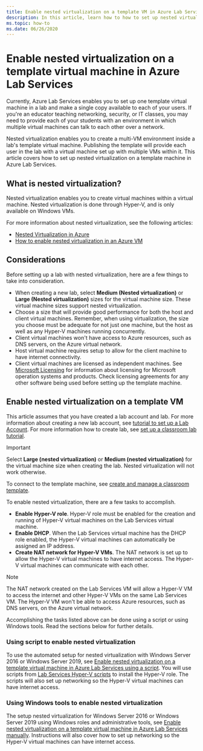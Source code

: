 ```yaml
---
title: Enable nested virtualization on a template VM in Azure Lab Services | Microsoft Docs
description: In this article, learn how to how to set up nested virtualization on a template machine in Azure Lab Services. 
ms.topic: how-to
ms.date: 06/26/2020
---
```


# Enable nested virtualization on a template virtual machine in Azure Lab Services

Currently, Azure Lab Services enables you to set up one template virtual machine in a lab and make a single copy available to each of your users. If you're an educator teaching networking, security, or IT classes, you may need to provide each of your students with an environment in which multiple virtual machines can talk to each other over a network.

Nested virtualization enables you to create a multi-VM environment inside a lab's template virtual machine. Publishing the template will provide each user in the lab with a virtual machine set up with multiple VMs within it.  This article covers how to set up nested virtualization on a template machine in Azure Lab Services.

## What is nested virtualization?

Nested virtualization enables you to create virtual machines within a virtual machine. Nested virtualization is done through Hyper-V, and is only available on Windows VMs.

For more information about nested virtualization, see the following articles:

- [Nested Virtualization in Azure](https://azure.microsoft.com/blog/nested-virtualization-in-azure/)
- [How to enable nested virtualization in an Azure VM](/virtualization/hyper-v-on-windows/user-guide/nested-virtualization)

## Considerations

Before setting up a lab with nested virtualization, here are a few things to take into consideration.

- When creating a new lab, select **Medium (Nested virtualization)** or **Large (Nested virtualization)** sizes for the virtual machine size. These virtual machine sizes support nested virtualization.
- Choose a size that will provide good performance for both the host and client virtual machines.  Remember, when using virtualization, the size you choose must be adequate for not just one machine, but the host as well as any Hyper-V machines running concurrently.
- Client virtual machines won't have access to Azure resources, such as DNS servers, on the Azure virtual network.
- Host virtual machine requires setup to allow for the client machine to have internet connectivity.
- Client virtual machines are licensed as independent machines. See [Microsoft Licensing](https://www.microsoft.com/licensing/default) for information about licensing for Microsoft operation systems and products. Check licensing agreements for any other software being used before setting up the template machine.

## Enable nested virtualization on a template VM

This article assumes that you have created a lab account and lab.  For more information about creating a new lab account, see [tutorial to set up a Lab Account](tutorial-setup-lab-account.md). For more information how to create  lab, see [set up a classroom lab tutorial](tutorial-setup-classroom-lab.md).

>[!IMPORTANT]
>Select **Large (nested virtualization)** or **Medium (nested virtualization)** for the virtual machine size when creating the lab.  Nested virtualization will not work otherwise.  

To connect to the template machine, see [create and manage a classroom template](how-to-create-manage-template.md).

To enable nested virtualization, there are a few tasks to accomplish.  

- **Enable Hyper-V role**. Hyper-V role must be enabled for the creation and running of Hyper-V virtual machines on the Lab Services virtual machine.
- **Enable DHCP**.  When the Lab Services virtual machine has the DHCP role enabled, the Hyper-V virtual machines can automatically be assigned an IP address.
- **Create NAT network for Hyper-V VMs**.  The NAT network is set up to allow the Hyper-V virtual machines to have internet access.  The Hyper-V virtual machines can communicate with each other.

>[!NOTE]
>The NAT network created on the Lab Services VM will allow a Hyper-V VM to access the internet and other Hyper-V VMs on the same Lab Services VM.  The Hyper-V VM won't be able to access Azure resources, such as DNS servers, on the Azure virtual network.

Accomplishing the tasks listed above can be done using a script or using Windows tools.  Read the sections below for further details.

### Using script to enable nested virtualization

To use the automated setup for nested virtualization with Windows Server 2016 or Windows Server 2019, see [Enable nested virtualization on a template virtual machine in Azure Lab Services using a script](how-to-enable-nested-virtualization-template-vm-using-script.md). You will use scripts from [Lab Services Hyper-V scripts](https://github.com/Azure/azure-devtestlab/tree/master/samples/ClassroomLabs/Scripts/HyperV) to install the Hyper-V role.  The scripts will also set up networking so the Hyper-V virtual machines can have internet access.

### Using Windows tools to enable nested virtualization

The setup nested virtualization for Windows Server 2016 or Windows Server 2019 using Windows roles and administrative tools, see [Enable nested virtualization on a template virtual machine in Azure Lab Services manually](how-to-enable-nested-virtualization-template-vm-ui.md).  Instructions will also cover how to set up networking so the Hyper-V virtual machines can have internet access.